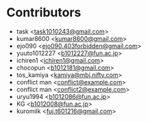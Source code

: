 Contributors
==============

* task \<task1010243@gmail.com>
* kumar8600 \<kumar8600@gmail.com>
* ejo090 \<ejo090.403forbidden@gmail.com>
* yuuto1012227 \<b1012227@fun.ac.jp>
* ichiren1 \<ichiren1@gmail.com>
* chocopun \<b1012181@gmail.com>
* tos_kamiya \<kamiya@mbj.nifty.com>
* conflict man \<conflict@example.com>
* conflict man \<conflict2@example.com>
* uryu1994 \<b1012086@fun.ac.jp>
* KG  \<b1012008@fun.ac.jp>
* kuromilk \<fuj.t601216@gmail.com>
